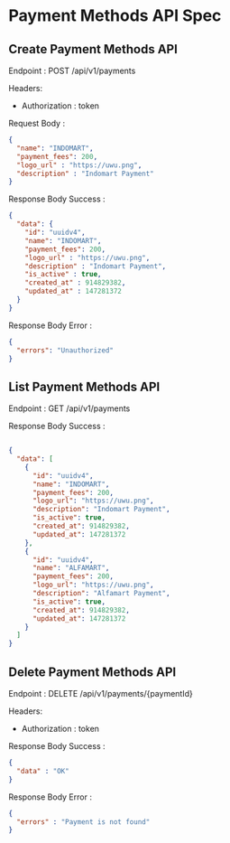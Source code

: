# Payment Methods API Spec

## Create Payment Methods API

Endpoint : POST /api/v1/payments

Headers:
- Authorization : token

Request Body :

```json
{
  "name": "INDOMART",
  "payment_fees": 200,
  "logo_url" : "https://uwu.png",
  "description" : "Indomart Payment"
}
```

Response Body Success :

```json
{
  "data": {
    "id": "uuidv4",
    "name": "INDOMART",
    "payment_fees": 200,
    "logo_url" : "https://uwu.png",
    "description" : "Indomart Payment",
    "is_active" : true,
    "created_at" : 914829382,
    "updated_at" : 147281372
  }
}
```

Response Body Error :

```json
{
  "errors": "Unauthorized"
}
```

## List Payment Methods API

Endpoint : GET /api/v1/payments

Response Body Success :

```json

{
  "data": [
    {
      "id": "uuidv4",
      "name": "INDOMART",
      "payment_fees": 200,
      "logo_url": "https://uwu.png",
      "description": "Indomart Payment",
      "is_active": true,
      "created_at": 914829382,
      "updated_at": 147281372
    },
    {
      "id": "uuidv4",
      "name": "ALFAMART",
      "payment_fees": 200,
      "logo_url": "https://uwu.png",
      "description": "Alfamart Payment",
      "is_active": true,
      "created_at": 914829382,
      "updated_at": 147281372
    }
  ]
}

```


## Delete Payment Methods API

Endpoint : DELETE /api/v1/payments/{paymentId}

Headers:
- Authorization : token

Response Body Success :
```json
{
  "data" : "OK"
}
```

Response Body Error :

```json
{
  "errors" : "Payment is not found"
}
```

